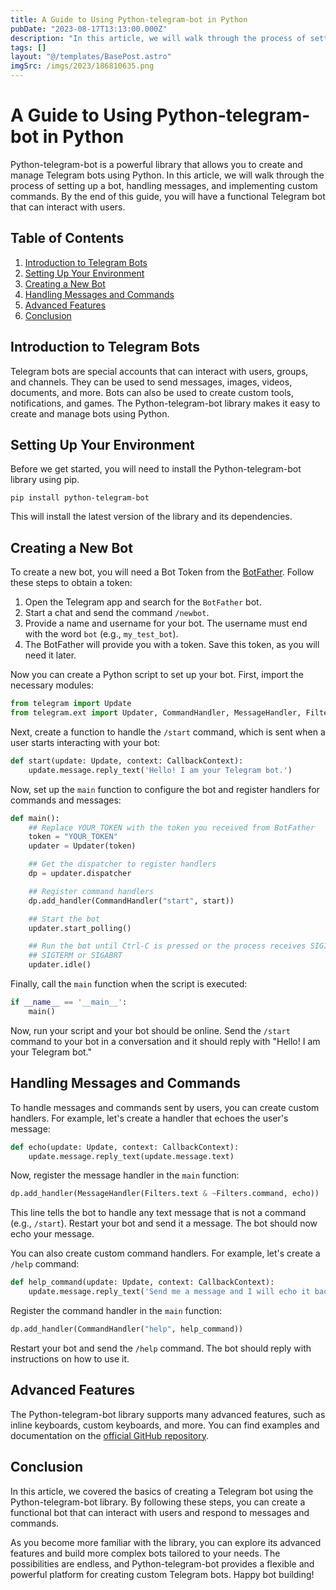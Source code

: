 ```yaml
---
title: A Guide to Using Python-telegram-bot in Python
pubDate: "2023-08-17T13:13:00.000Z"
description: "In this article, we will walk through the process of setting up a bot, handling messages, and implementing custom commands"
tags: []
layout: "@/templates/BasePost.astro"
imgSrc: /imgs/2023/186810635.png
---
```

# A Guide to Using Python-telegram-bot in Python

Python-telegram-bot is a powerful library that allows you to create and manage Telegram bots using Python. In this article, we will walk through the process of setting up a bot, handling messages, and implementing custom commands. By the end of this guide, you will have a functional Telegram bot that can interact with users.

## Table of Contents

1. [Introduction to Telegram Bots](#introduction-to-telegram-bots)
2. [Setting Up Your Environment](#setting-up-your-environment)
3. [Creating a New Bot](#creating-a-new-bot)
4. [Handling Messages and Commands](#handling-messages-and-commands)
5. [Advanced Features](#advanced-features)
6. [Conclusion](#conclusion)

## Introduction to Telegram Bots

Telegram bots are special accounts that can interact with users, groups, and channels. They can be used to send messages, images, videos, documents, and more. Bots can also be used to create custom tools, notifications, and games. The Python-telegram-bot library makes it easy to create and manage bots using Python.

## Setting Up Your Environment

Before we get started, you will need to install the Python-telegram-bot library using pip.

```
pip install python-telegram-bot
```

This will install the latest version of the library and its dependencies.

## Creating a New Bot

To create a new bot, you will need a Bot Token from the [BotFather](https://core.telegram.org/bots#botfather). Follow these steps to obtain a token:

1. Open the Telegram app and search for the `BotFather` bot.
2. Start a chat and send the command `/newbot`.
3. Provide a name and username for your bot. The username must end with the word `bot` (e.g., `my_test_bot`).
4. The BotFather will provide you with a token. Save this token, as you will need it later.

Now you can create a Python script to set up your bot. First, import the necessary modules:

```python
from telegram import Update
from telegram.ext import Updater, CommandHandler, MessageHandler, Filters, CallbackContext
```

Next, create a function to handle the `/start` command, which is sent when a user starts interacting with your bot:

```python
def start(update: Update, context: CallbackContext):
    update.message.reply_text('Hello! I am your Telegram bot.')
```

Now, set up the `main` function to configure the bot and register handlers for commands and messages:

```python
def main():
    ## Replace YOUR_TOKEN with the token you received from BotFather
    token = "YOUR_TOKEN"
    updater = Updater(token)

    ## Get the dispatcher to register handlers
    dp = updater.dispatcher

    ## Register command handlers
    dp.add_handler(CommandHandler("start", start))

    ## Start the bot
    updater.start_polling()

    ## Run the bot until Ctrl-C is pressed or the process receives SIGINT,
    ## SIGTERM or SIGABRT
    updater.idle()
```

Finally, call the `main` function when the script is executed:

```python
if __name__ == '__main__':
    main()
```

Now, run your script and your bot should be online. Send the `/start` command to your bot in a conversation and it should reply with "Hello! I am your Telegram bot."

## Handling Messages and Commands

To handle messages and commands sent by users, you can create custom handlers. For example, let's create a handler that echoes the user's message:

```python
def echo(update: Update, context: CallbackContext):
    update.message.reply_text(update.message.text)
```

Now, register the message handler in the `main` function:

```python
dp.add_handler(MessageHandler(Filters.text & ~Filters.command, echo))
```

This line tells the bot to handle any text message that is not a command (e.g., `/start`). Restart your bot and send it a message. The bot should now echo your message.

You can also create custom command handlers. For example, let's create a `/help` command:

```python
def help_command(update: Update, context: CallbackContext):
    update.message.reply_text('Send me a message and I will echo it back to you.')
```

Register the command handler in the `main` function:

```python
dp.add_handler(CommandHandler("help", help_command))
```

Restart your bot and send the `/help` command. The bot should reply with instructions on how to use it.

## Advanced Features

The Python-telegram-bot library supports many advanced features, such as inline keyboards, custom keyboards, and more. You can find examples and documentation on the [official GitHub repository](https://github.com/python-telegram-bot/python-telegram-bot).

## Conclusion

In this article, we covered the basics of creating a Telegram bot using the Python-telegram-bot library. By following these steps, you can create a functional bot that can interact with users and respond to messages and commands.

As you become more familiar with the library, you can explore its advanced features and build more complex bots tailored to your needs. The possibilities are endless, and Python-telegram-bot provides a flexible and powerful platform for creating custom Telegram bots. Happy bot building!

